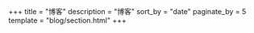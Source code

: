 +++
title = "博客"
description = "博客"
sort_by = "date"
paginate_by = 5
template = "blog/section.html"
+++
